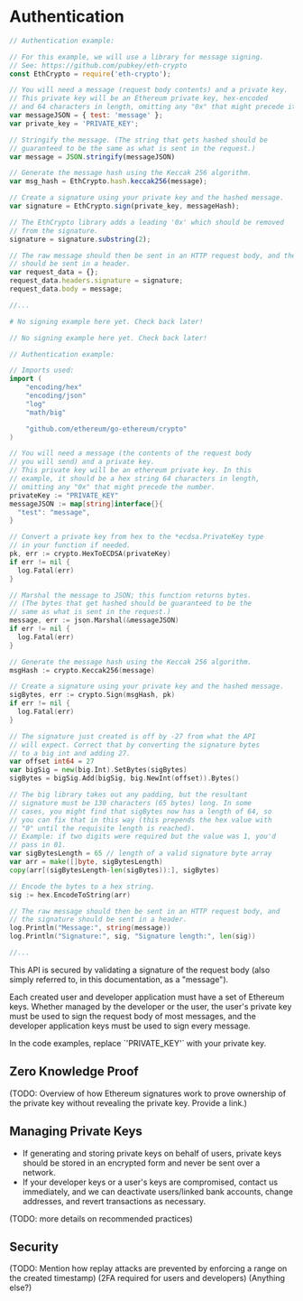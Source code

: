 # Authentication

```javascript
// Authentication example:

// For this example, we will use a library for message signing.
// See: https://github.com/pubkey/eth-crypto
const EthCrypto = require('eth-crypto');

// You will need a message (request body contents) and a private key.
// This private key will be an Ethereum private key, hex-encoded 
// and 64 characters in length, omitting any "0x" that might precede it.
var messageJSON = { test: 'message' };
var private_key = 'PRIVATE_KEY';

// Stringify the message. (The string that gets hashed should be
// guaranteed to be the same as what is sent in the request.)
var message = JSON.stringify(messageJSON)

// Generate the message hash using the Keccak 256 algorithm.
var msg_hash = EthCrypto.hash.keccak256(message);

// Create a signature using your private key and the hashed message.
var signature = EthCrypto.sign(private_key, messageHash);

// The EthCrypto library adds a leading '0x' which should be removed 
// from the signature.
signature = signature.substring(2);

// The raw message should then be sent in an HTTP request body, and the signature
// should be sent in a header.
var request_data = {};
request_data.headers.signature = signature;
request_data.body = message;

//...
```

```python
# No signing example here yet. Check back later!
```

```java
// No signing example here yet. Check back later!
```

```go
// Authentication example:

// Imports used:
import (
	"encoding/hex"
	"encoding/json"
	"log"
	"math/big"

	"github.com/ethereum/go-ethereum/crypto"
)

// You will need a message (the contents of the request body
// you will send) and a private key.
// This private key will be an ethereum private key. In this 
// example, it should be a hex string 64 characters in length,
// omitting any "0x" that might precede the number.
privateKey := "PRIVATE_KEY"
messageJSON := map[string]interface{}{
  "test": "message",
}

// Convert a private key from hex to the *ecdsa.PrivateKey type 
// in your function if needed.
pk, err := crypto.HexToECDSA(privateKey)
if err != nil {
  log.Fatal(err)
}

// Marshal the message to JSON; this function returns bytes.
// (The bytes that get hashed should be guaranteed to be the
// same as what is sent in the request.)
message, err := json.Marshal(&messageJSON)
if err != nil {
  log.Fatal(err)
}

// Generate the message hash using the Keccak 256 algorithm.
msgHash := crypto.Keccak256(message)

// Create a signature using your private key and the hashed message.
sigBytes, err := crypto.Sign(msgHash, pk)
if err != nil {
  log.Fatal(err)
}

// The signature just created is off by -27 from what the API
// will expect. Correct that by converting the signature bytes 
// to a big int and adding 27.
var offset int64 = 27
var bigSig = new(big.Int).SetBytes(sigBytes)
sigBytes = bigSig.Add(bigSig, big.NewInt(offset)).Bytes()

// The big library takes out any padding, but the resultant 
// signature must be 130 characters (65 bytes) long. In some 
// cases, you might find that sigBytes now has a length of 64, so 
// you can fix that in this way (this prepends the hex value with 
// "0" until the requisite length is reached).
// Example: if two digits were required but the value was 1, you'd 
// pass in 01.
var sigBytesLength = 65 // length of a valid signature byte array
var arr = make([]byte, sigBytesLength)
copy(arr[(sigBytesLength-len(sigBytes)):], sigBytes)

// Encode the bytes to a hex string.
sig := hex.EncodeToString(arr)

// The raw message should then be sent in an HTTP request body, and
// the signature should be sent in a header.
log.Println("Message:", string(message))
log.Println("Signature:", sig, "Signature length:", len(sig))

//...
```

This API is secured by validating a signature of the request body (also simply referred to, in this documentation, as a "message").

Each created user and developer application must have a set of Ethereum keys. Whether managed by the developer or the user, the user's private key must be used to sign the request body of most messages, and the developer application keys must be used to sign every message.

<aside class="notice">In the code examples, replace `'PRIVATE_KEY'` with your private key.</aside>

## Zero Knowledge Proof

(TODO: Overview of how Ethereum signatures work to prove ownership of the private key without revealing the private key. Provide a link.)

## Managing Private Keys

- If generating and storing private keys on behalf of users, private keys should be stored in an encrypted form and never be sent over a network.
- If your developer keys or a user's keys are compromised, contact us immediately, and we can deactivate users/linked bank accounts, change addresses, and revert transactions as necessary.

(TODO: more details on recommended practices)

## Security

(TODO: Mention how replay attacks are prevented by enforcing a range on the created timestamp)
(2FA required for users and developers)
(Anything else?)
